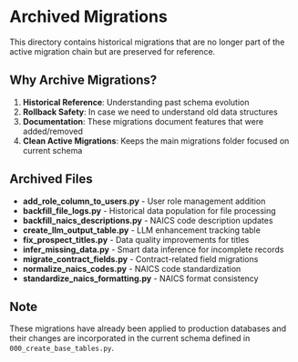 # Archived Migrations

This directory contains historical migrations that are no longer part of the active migration chain but are preserved for reference.

## Why Archive Migrations?

1. **Historical Reference**: Understanding past schema evolution
2. **Rollback Safety**: In case we need to understand old data structures
3. **Documentation**: These migrations document features that were added/removed
4. **Clean Active Migrations**: Keeps the main migrations folder focused on current schema

## Archived Files

- **add_role_column_to_users.py** - User role management addition
- **backfill_file_logs.py** - Historical data population for file processing
- **backfill_naics_descriptions.py** - NAICS code description updates
- **create_llm_output_table.py** - LLM enhancement tracking table
- **fix_prospect_titles.py** - Data quality improvements for titles
- **infer_missing_data.py** - Smart data inference for incomplete records
- **migrate_contract_fields.py** - Contract-related field migrations
- **normalize_naics_codes.py** - NAICS code standardization
- **standardize_naics_formatting.py** - NAICS format consistency

## Note

These migrations have already been applied to production databases and their changes are incorporated in the current schema defined in `000_create_base_tables.py`.